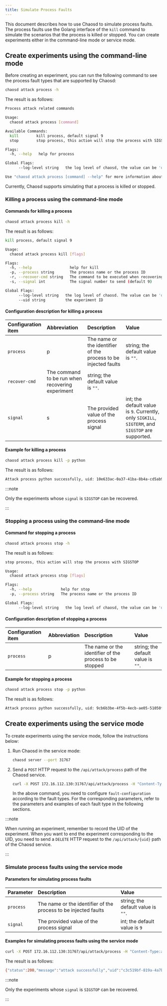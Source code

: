 ```yaml
---
title: Simulate Process Faults
---
```


This document describes how to use Chaosd to simulate process faults. The process faults use the Golang interface of the `kill` command to simulate the scenarios that the process is killed or stopped. You can create experiments either in the command-line mode or service mode.

## Create experiments using the command-line mode

Before creating an experiment, you can run the following command to see the process fault types that are supported by Chaosd:

```bash
chaosd attack process -h
```

The result is as follows:

```bash
Process attack related commands

Usage:
  chaosd attack process [command]

Available Commands:
  kill        kill process, default signal 9
  stop        stop process, this action will stop the process with SIGSTOP

Flags:
  -h, --help   help for process

Global Flags:
      --log-level string   the log level of chaosd, the value can be 'debug', 'info', 'warn' and 'error'

Use "chaosd attack process [command] --help" for more information about a command.
```

Currently, Chaosd supports simulating that a process is killed or stopped.

### Killing a process using the command-line mode

#### Commands for killing a process

```bash
chaosd attack process kill -h
```

The result is as follows:

```bash
kill process, default signal 9

Usage:
  chaosd attack process kill [flags]

Flags:
  -h, --help                 help for kill
  -p, --process string       The process name or the process ID
  -r, --recover-cmd string   The command to be executed when recovering experiment
  -s, --signal int           The signal number to send (default 9)

Global Flags:
      --log-level string   the log level of chaosd. The value can be 'debug', 'info', 'warn' and 'error'
      --uid string         the experiment ID
```

#### Configuration description for killing a process

| Configuration item | Abbreviation | Description | Value |
| :-- | :-- | :-- | :-- |
| `process` | p | The name or the identifier of the process to be injected faults | string; the default value is `""`. |
| `recover-cmd` | The command to be run when recovering experiment | string; the default value is `""`. |
| `signal` | s | The provided value of the process signal | int; the default value is `9`. Currently, only `SIGKILL`, `SIGTERM`, and `SIGSTOP` are supported. |

#### Example for killing a process

```bash
chaosd attack process kill -p python
```

The result is as follows:

```bash
Attack process python successfully, uid: 10e633ac-0a37-41ba-8b4a-cd5ab92099f9
```

:::note

Only the experiments whose `signal` is `SIGSTOP` can be recovered.

:::

### Stopping a process using the command-line mode

#### Command for stopping a process

```bash
chaosd attack process stop -h
```

The result is as follows:

```bash
stop process, this action will stop the process with SIGSTOP

Usage:
  chaosd attack process stop [flags]

Flags:
  -h, --help             help for stop
  -p, --process string   The process name or the process ID

Global Flags:
      --log-level string   the log level of chaosd, the value can be 'debug', 'info', 'warn' and 'error'
```

#### Configuration description of stopping a process

| Configuration item | Abbreviation | Description | Value |
| :-- | :-- | :-- | :-- |
| `process` | p | The name or the identifier of the process to be stopped | string; the default value is `""`. |

#### Example for stopping a process

```bash
chaosd attack process stop -p python
```

The result is as follows:

```bash
Attack process python successfully, uid: 9cb6b3be-4f5b-4ecb-ae05-51050fcd0010
```

## Create experiments using the service mode

To create experiments using the service mode, follow the instructions below:

1. Run Chaosd in the service mode:

   ```bash
   chaosd server --port 31767
   ```

2. Send a `POST` HTTP request to the `/api/attack/process` path of the Chaosd service.

   ```bash
   curl -X POST 172.16.112.130:31767/api/attack/process -H "Content-Type:application/json" -d '{fault-configuration}'
   ```

   In the above command, you need to configure `fault-configuration` according to the fault types. For the corresponding parameters, refer to the parameters and examples of each fault type in the following sections.

:::note

When running an experiment, remember to record the UID of the experiment. When you want to end the experiment corresponding to the UID, you need to send a `DELETE` HTTP request to the `/api/attack/{uid}` path of the Chaosd service.

:::

### Simulate process faults using the service mode

#### Parameters for simulating process faults

| Parameter | Description                                                     | Value                              |
| :-------- | :-------------------------------------------------------------- | :--------------------------------- |
| `process` | The name or the identifier of the process to be injected faults | string; the default value is `""`. |
| `signal`  | The provided value of the process signal                        | int; the default value is `9`      |

#### Examples for simulating process faults using the service mode

```bash
curl -X POST 172.16.112.130:31767/api/attack/process -H "Content-Type:application/json" -d '{"process":"12345","signal":15}'
```

The result is as follows:

```bash
{"status":200,"message":"attack successfully","uid":"c3c519bf-819a-4a7b-97fb-e3d0814481fa"}
```

:::note

Only the experiments whose `signal` is `SIGSTOP` can be recovered.

:::
